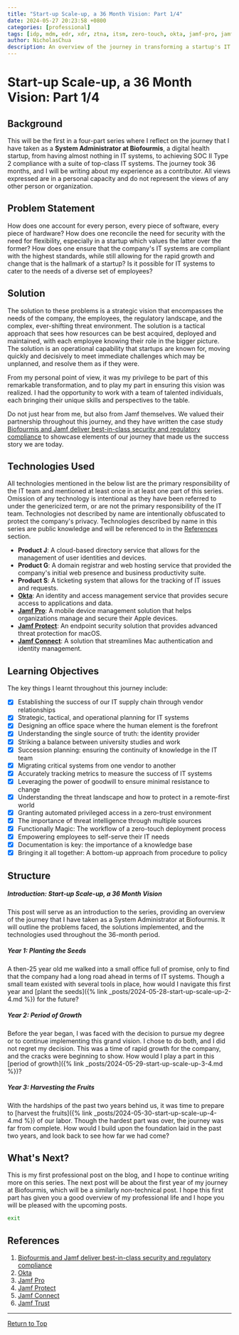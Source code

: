 ```yaml
---
title: "Start-up Scale-up, a 36 Month Vision: Part 1/4"
date: 2024-05-27 20:23:58 +0800
categories: [professional]
tags: [idp, mdm, edr, xdr, ztna, itsm, zero-touch, okta, jamf-pro, jamf-protect, jamf-connect]
author: NicholasChua
description: An overview of the journey in transforming a startup's IT systems from nothing to SOC II Type 2 compliance in 36 months.
---
```


# Start-up Scale-up, a 36 Month Vision: Part 1/4

## Background

This will be the first in a four-part series where I reflect on the journey that I have taken as a **System Administrator at Biofourmis**, a digital health startup, from having almost nothing in IT systems, to achieving SOC II Type 2 compliance with a suite of top-class IT systems. The journey took 36 months, and I will be writing about my experience as a contributor. All views expressed are in a personal capacity and do not represent the views of any other person or organization.

## Problem Statement

How does one account for every person, every piece of software, every piece of hardware? How does one reconcile the need for security with the need for flexibility, especially in a startup which values the latter over the former? How does one ensure that the company's IT systems are compliant with the highest standards, while still allowing for the rapid growth and change that is the hallmark of a startup? Is it possible for IT systems to cater to the needs of a diverse set of employees?

## Solution

The solution to these problems is a strategic vision that encompasses the needs of the company, the employees, the regulatory landscape, and the complex, ever-shifting threat environment. The solution is a tactical approach that sees how resources can be best acquired, deployed and maintained, with each employee knowing their role in the bigger picture. The solution is an operational capability that startups are known for, moving quickly and decisively to meet immediate challenges which may be unplanned, and resolve them as if they were.

From my personal point of view, it was my privilege to be part of this remarkable transformation, and to play my part in ensuring this vision was realized. I had the opportunity to work with a team of talented individuals, each bringing their unique skills and perspectives to the table.

Do not just hear from me, but also from Jamf themselves. We valued their partnership throughout this journey, and they have written the case study [Biofourmis and Jamf deliver best-in-class security and regulatory compliance][1] to showcase elements of our journey that made us the success story we are today.

## Technologies Used

All technologies mentioned in the below list are the primary responsibility of the IT team and mentioned at least once in at least one part of this series. Omission of any technology is intentional as they have been referred to under the genericized term, or are not the primary responsibility of the IT team. Technologies not described by name are intentionally obfuscated to protect the company's privacy. Technologies described by name in this series are public knowledge and will be referenced to in the [References](#references) section. 

- **Product J**: A cloud-based directory service that allows for the management of user identities and devices.
- **Product G**: A domain registrar and web hosting service that provided the company's initial web presence and business productivity suite.
- **Product S**: A ticketing system that allows for the tracking of IT issues and requests.
- [**Okta**][2]: An identity and access management service that provides secure access to applications and data.
- [**Jamf Pro**][3]: A mobile device management solution that helps organizations manage and secure their Apple devices.
- [**Jamf Protect**][4]: An endpoint security solution that provides advanced threat protection for macOS.
- [**Jamf Connect**][5]: A solution that streamlines Mac authentication and identity management.

## Learning Objectives

The key things I learnt throughout this journey include:

- [x] Establishing the success of our IT supply chain through vendor relationships
- [x] Strategic, tactical, and operational planning for IT systems
- [x] Designing an office space where the human element is the forefront
- [x] Understanding the single source of truth: the identity provider
- [x] Striking a balance between university studies and work
- [x] Succession planning: ensuring the continuity of knowledge in the IT team
- [x] Migrating critical systems from one vendor to another
- [x] Accurately tracking metrics to measure the success of IT systems
- [x] Leveraging the power of goodwill to ensure minimal resistance to change
- [x] Understanding the threat landscape and how to protect in a remote-first world
- [x] Granting automated privileged access in a zero-trust environment
- [x] The importance of threat intelligence through multiple sources
- [x] Functionally Magic: The workflow of a zero-touch deployment process
- [x] Empowering employees to self-serve their IT needs
- [x] Documentation is key: the importance of a knowledge base
- [x] Bringing it all together: A bottom-up approach from procedure to policy

## Structure

##### Introduction: Start-up Scale-up, a 36 Month Vision

This post will serve as an introduction to the series, providing an overview of the journey that I have taken as a System Administrator at Biofourmis. It will outline the problems faced, the solutions implemented, and the technologies used throughout the 36-month period.

##### Year 1: Planting the Seeds

A then-25 year old me walked into a small office full of promise, only to find that the company had a long road ahead in terms of IT systems. Though a small team existed with several tools in place, how would I navigate this first year and [plant the seeds]({% link _posts/2024-05-28-start-up-scale-up-2-4.md %}) for the future?

##### Year 2: Period of Growth

Before the year began, I was faced with the decision to pursue my degree or to continue implementing this grand vision. I chose to do both, and I did not regret my decision. This was a time of rapid growth for the company, and the cracks were beginning to show. How would I play a part in this [period of growth]({% link _posts/2024-05-29-start-up-scale-up-3-4.md %})?

##### Year 3: Harvesting the Fruits

With the hardships of the past two years behind us, it was time to prepare to [harvest the fruits]({% link _posts/2024-05-30-start-up-scale-up-4-4.md %}) of our labor. Though the hardest part was over, the journey was far from complete. How would I build upon the foundation laid in the past two years, and look back to see how far we had come?

## What's Next?

This is my first professional post on the blog, and I hope to continue writing more on this series. The next post will be about the first year of my journey at Biofourmis, which will be a similarly non-technical post. I hope this first part has given you a good overview of my professional life and I hope you will be pleased with the upcoming posts.

```bash
exit
```

## References

1. [Biofourmis and Jamf deliver best-in-class security and regulatory compliance][1]
2. [Okta][2]
3. [Jamf Pro][3]
4. [Jamf Protect][4]
5. [Jamf Connect][5]
6. [Jamf Trust][6]

[1]: https://www.jamf.com/resources/case-studies/biofourmis-and-jamf-deliver-best-in-class-security-and-regulatory-compliance/
[2]: https://www.okta.com/
[3]: https://www.jamf.com/products/jamf-pro/
[4]: https://www.jamf.com/products/jamf-protect/
[5]: https://www.jamf.com/products/jamf-connect/
[6]: https://www.jamf.com/products/jamf-trust/

---

[Return to Top](#start-up-scale-up-a-36-month-vision-part-14)